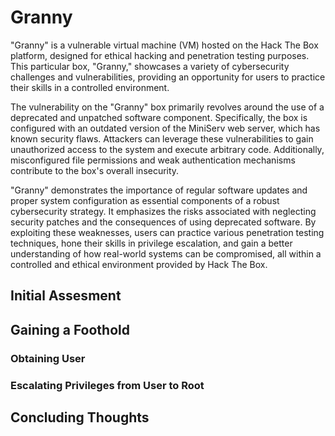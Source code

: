 # Granny

"Granny" is a vulnerable virtual machine (VM) hosted on the Hack The Box platform, designed for ethical hacking and penetration testing purposes. This particular box, "Granny," showcases a variety of cybersecurity challenges and vulnerabilities, providing an opportunity for users to practice their skills in a controlled environment.

The vulnerability on the "Granny" box primarily revolves around the use of a deprecated and unpatched software component. Specifically, the box is configured with an outdated version of the MiniServ web server, which has known security flaws. Attackers can leverage these vulnerabilities to gain unauthorized access to the system and execute arbitrary code. Additionally, misconfigured file permissions and weak authentication mechanisms contribute to the box's overall insecurity.

"Granny" demonstrates the importance of regular software updates and proper system configuration as essential components of a robust cybersecurity strategy. It emphasizes the risks associated with neglecting security patches and the consequences of using deprecated software. By exploiting these weaknesses, users can practice various penetration testing techniques, hone their skills in privilege escalation, and gain a better understanding of how real-world systems can be compromised, all within a controlled and ethical environment provided by Hack The Box.

## Initial Assesment


## Gaining a Foothold

### Obtaining User

### Escalating Privileges from User to Root


## Concluding Thoughts
